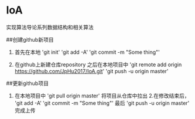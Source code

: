 # IoA
实现算法导论系列数据结构和相关算法

##创建github新项目
1. 首先在本地
'git init'
'git add -A'
'git commit -m "Some thing"'

2. 在github上新建仓库repository
之后在本地项目中
'git remote add origin https://github.com/JpHu2017/IoA.git'
'git push -u origin master'

##更新github项目
1. 在本地项目中
'git pull origin master'
将项目从仓库中拉出
2.在修改结束后，
'git add -A'
'git commit -m "Some thing"'
最后
'git push -u origin master'
完成上传
